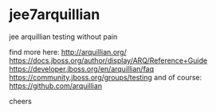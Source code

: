 # jee7arquillian
jee arquillian testing without pain

find more here:
http://arquillian.org/
https://docs.jboss.org/author/display/ARQ/Reference+Guide
https://developer.jboss.org/en/arquillian/faq
https://community.jboss.org/groups/testing
and of course: https://github.com/arquillian

cheers
